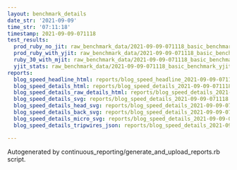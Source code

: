 ```yaml
---
layout: benchmark_details
date_str: '2021-09-09'
time_str: '07:11:18'
timestamp: 2021-09-09-071118
test_results:
  prod_ruby_no_jit: raw_benchmark_data/2021-09-09-071118_basic_benchmark_prod_ruby_no_jit.json
  prod_ruby_with_yjit: raw_benchmark_data/2021-09-09-071118_basic_benchmark_prod_ruby_with_yjit.json
  ruby_30_with_mjit: raw_benchmark_data/2021-09-09-071118_basic_benchmark_ruby_30_with_mjit.json
  yjit_stats: raw_benchmark_data/2021-09-09-071118_basic_benchmark_yjit_stats.json
reports:
  blog_speed_headline_html: reports/blog_speed_headline_2021-09-09-071118.html
  blog_speed_details_html: reports/blog_speed_details_2021-09-09-071118.html
  blog_speed_details_raw_details_html: reports/blog_speed_details_2021-09-09-071118.raw_details.html
  blog_speed_details_svg: reports/blog_speed_details_2021-09-09-071118.svg
  blog_speed_details_head_svg: reports/blog_speed_details_2021-09-09-071118.head.svg
  blog_speed_details_back_svg: reports/blog_speed_details_2021-09-09-071118.back.svg
  blog_speed_details_micro_svg: reports/blog_speed_details_2021-09-09-071118.micro.svg
  blog_speed_details_tripwires_json: reports/blog_speed_details_2021-09-09-071118.tripwires.json

---
```

Autogenerated by continuous_reporting/generate_and_upload_reports.rb script.
